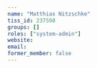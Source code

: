 ```yaml
---
name: "Matthias Nitzschke"
tiss_id: 237598
groups: []
roles: ["system-admin"]
website:
email:
former_member: false
---
```


<!--
Your custom content goes here.
-->